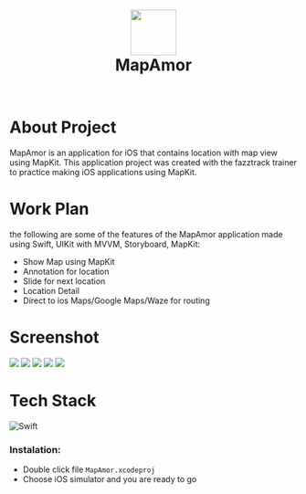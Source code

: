 <div align="center">
      <h1> <img src="https://res.cloudinary.com/dhs3ddasg/image/upload/v1667723338/Github/MapAmor/MapAmor_kbdyg1.png" width="80px"><br/>MapAmor</h1>
     </div>
<p align="center"> <a href="https://aldybuana.showwcase.com" target="_blank"><img alt="" src="https://img.shields.io/badge/Website-EA4C89?style=normal&logo=dribbble&logoColor=white" style="vertical-align:center" /></a> <a href="https://twitter.com/afrialdyasyurab" target="_blank"><img alt="" src="https://img.shields.io/badge/Twitter-1DA1F2?style=normal&logo=twitter&logoColor=white" style="vertical-align:center" /></a> <a href="https://www.linkedin.com/in/afrialdyasyurab/" target="_blank"><img alt="" src="https://img.shields.io/badge/LinkedIn-0077B5?style=normal&logo=linkedin&logoColor=white" style="vertical-align:center" /></a> </p>

# About Project

MapAmor is an application for iOS that contains location with map view using MapKit. This application project was created with the fazztrack trainer to practice making iOS applications using MapKit.

# Work Plan

the following are some of the features of the MapAmor application made using Swift, UIKit with MVVM, Storyboard, MapKit:
 
- Show Map using MapKit
- Annotation for location
- Slide for next location
- Location Detail
- Direct to ios Maps/Google Maps/Waze for routing

# Screenshot

 <img src="https://res.cloudinary.com/dhs3ddasg/image/upload/v1667723280/Github/MapAmor/MapAmor1_mfcwpp.png">
 <img src="https://res.cloudinary.com/dhs3ddasg/image/upload/v1667723279/Github/MapAmor/MapAmor2_hdkzyd.png">
 <img src="https://res.cloudinary.com/dhs3ddasg/image/upload/v1667723279/Github/MapAmor/MapAmor3_gpbuny.png">
 <img src="https://res.cloudinary.com/dhs3ddasg/image/upload/v1667723279/Github/MapAmor/MapAmor4_nxgvdl.png">
 <img src="https://res.cloudinary.com/dhs3ddasg/image/upload/v1667723740/Github/MapAmor/MapAmor5_cpreca.png">

# Tech Stack

![Swift](https://img.shields.io/badge/swift-F54A2A?style=for-the-badge&logo=swift&logoColor=white)

### Instalation:

- Double click file `MapAmor.xcodeproj`
- Choose iOS simulator and you are ready to go

<!-- </> with 💛 by readMD (https://readmd.itsvg.in) -->
